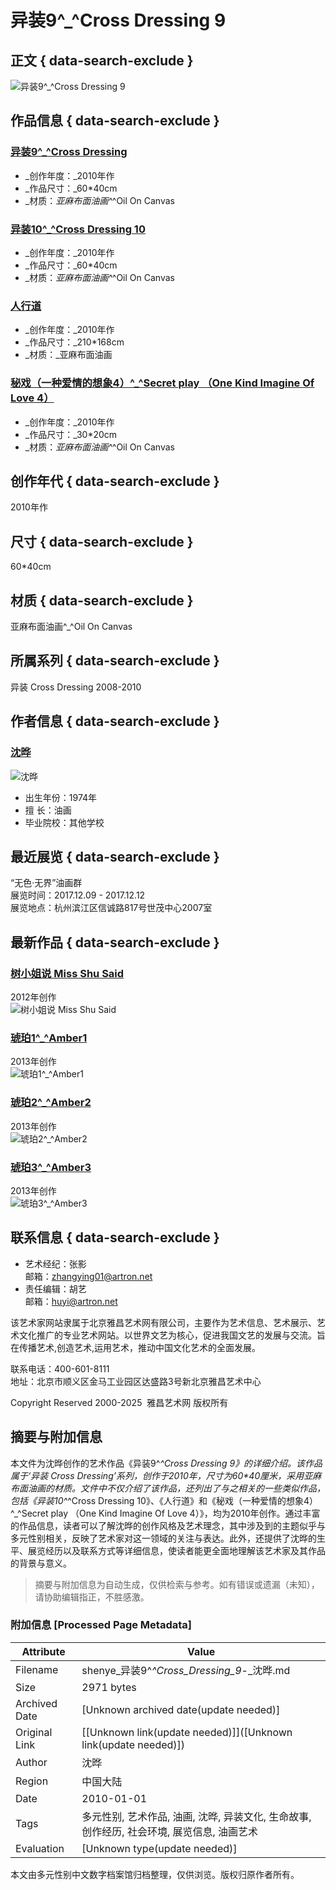 # 异装9^_^Cross Dressing 9

## 正文 { data-search-exclude }


![异装9^_^Cross Dressing 9](https://img2.artron.net/artist/A0261241/brt026124100131.jpg)

## 作品信息 { data-search-exclude }

### [异装9^_^Cross Dressing](https://shenye.artron.net/works_detail_brt026124100131_all)
- _创作年度：_2010年作
- _作品尺寸：_60*40cm
- _材质：_亚麻布面油画^_^Oil On Canvas

### [异装10^_^Cross Dressing 10](https://shenye.artron.net/works_detail_brt026124100132_all)
- _创作年度：_2010年作
- _作品尺寸：_60*40cm
- _材质：_亚麻布面油画^_^Oil On Canvas

### [人行道](https://shenye.artron.net/works_detail_brt026124100137_all)
- _创作年度：_2010年作
- _作品尺寸：_210*168cm
- _材质：_亚麻布面油画

### [秘戏（一种爱情的想象4）^_^Secret play （One Kind Imagine Of Love 4）](https://shenye.artron.net/works_detail_brt026124100193_all)
- _创作年度：_2010年作
- _作品尺寸：_30*20cm
- _材质：_亚麻布面油画^_^Oil On Canvas

## 创作年代 { data-search-exclude }
2010年作

## 尺寸 { data-search-exclude }
60*40cm

## 材质 { data-search-exclude }
亚麻布面油画^_^Oil On Canvas

## 所属系列 { data-search-exclude }
异装 Cross Dressing 2008-2010

## 作者信息 { data-search-exclude }

### [沈晔](https://shenye.artron.net/)
![沈晔](https://img3.artron.net/artist/A0261241/2012050309250127981.jpg)
- 出生年份：1974年
- 擅 长：油画
- 毕业院校：其他学校

## 最近展览 { data-search-exclude }
“无色·无界”油画群  
展览时间：2017.12.09 - 2017.12.12  
展览地点：杭州滨江区信诚路817号世茂中心2007室

## 最新作品 { data-search-exclude }

### [树小姐说 Miss Shu Said](https://shenye.artron.net/works_detail_brt026124100226)
2012年创作  
![树小姐说 Miss Shu Said](https://img4.artron.net/artist/A0261241/brt026124100226.jpg)

### [琥珀1^_^Amber1](https://shenye.artron.net/works_detail_brt026124100207)
2013年创作  
![琥珀1^_^Amber1](https://img5.artron.net/artist/A0261241/brt026124100207.jpg)

### [琥珀2^_^Amber2](https://shenye.artron.net/works_detail_brt026124100208)
2013年创作  
![琥珀2^_^Amber2](https://img5.artron.net/artist/A0261241/brt026124100208.jpg)

### [琥珀3^_^Amber3](https://shenye.artron.net/works_detail_brt026124100209)
2013年创作  
![琥珀3^_^Amber3](https://img5.artron.net/artist/A0261241/brt026124100209.jpg)

## 联系信息 { data-search-exclude }
- 艺术经纪：张影  
  邮箱：[zhangying01@artron.net](mailto:zhangying01@artron.net)
- 责任编辑：胡艺  
  邮箱：[huyi@artron.net](mailto:huyi@artron.net)

该艺术家网站隶属于北京雅昌艺术网有限公司，主要作为艺术信息、艺术展示、艺术文化推广的专业艺术网站。以世界文艺为核心，促进我国文艺的发展与交流。旨在传播艺术,创造艺术,运用艺术，推动中国文化艺术的全面发展。

联系电话：400-601-8111  
地址：北京市顺义区金马工业园区达盛路3号新北京雅昌艺术中心  

Copyright Reserved 2000-2025  雅昌艺术网 版权所有  

<!-- tcd_original_link https://shenye.artron.net/works_detail_brt026124100131_all -->


## 摘要与附加信息

<!-- tcd_abstract -->
本文件为沈晔创作的艺术作品《异装9^_^Cross Dressing 9》的详细介绍。该作品属于‘异装 Cross Dressing’系列，创作于2010年，尺寸为60*40厘米，采用亚麻布面油画的材质。文件中不仅介绍了该作品，还列出了与之相关的一些类似作品，包括《异装10^_^Cross Dressing 10》、《人行道》和《秘戏（一种爱情的想象4）^_^Secret play （One Kind Imagine Of Love 4）》，均为2010年创作。通过丰富的作品信息，读者可以了解沈晔的创作风格及艺术理念，其中涉及到的主题似乎与多元性别相关，反映了艺术家对这一领域的关注与表达。此外，还提供了沈晔的生平、展览经历以及联系方式等详细信息，使读者能更全面地理解该艺术家及其作品的背景与意义。
<!-- tcd_abstract_end -->

> 摘要与附加信息为自动生成，仅供检索与参考。如有错误或遗漏（未知），请协助编辑指正，不胜感激。

### 附加信息 [Processed Page Metadata]

| Attribute       | Value                                  |
|-----------------|----------------------------------------|
| Filename        | shenye_异装9^_^Cross_Dressing_9_-_沈晔.md                             |
| Size            | 2971 bytes                           |
| Archived Date   | [Unknown archived date(update needed)]                             |
| Original Link   | [[Unknown link(update needed)]]([Unknown link(update needed)])                       |
| Author          | 沈晔                               |
| Region          | 中国大陆                               |
| Date            | 2010-01-01                                 |
| Tags            | 多元性别, 艺术作品, 油画, 沈晔, 异装文化, 生命故事, 创作经历, 社会环境, 展览信息, 油画艺术                                 |
| Evaluation            | [Unknown type(update needed)]                                 |
<!-- tcd_table_end -->

本文由多元性别中文数字档案馆归档整理，仅供浏览。版权归原作者所有。
